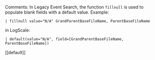 Comments: In Legacy Event Search, the function `fillnull` is used to populate blank fields with a default value. Example:

```
| fillnull value="N/A" GrandParentBaseFileName, ParentBaseFileName
```

in LogScale:

```
| default(value="N/A", field=[GrandParentBaseFileName, ParentBaseFileName])
```

[[default]]
